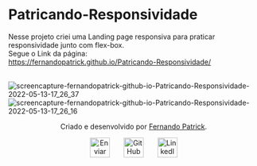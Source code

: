 # Patricando-Responsividade<br/>
Nesse projeto criei uma Landing page responsiva para praticar responsividade junto com flex-box.<br/>
Segue o Link da página:<br/>
https://fernandopatrick.github.io/Patricando-Responsividade/
<br/><br/>

![screencapture-fernandopatrick-github-io-Patricando-Responsividade-2022-05-13-17_26_37](https://user-images.githubusercontent.com/78447989/168391766-bcf87049-07b9-4b5a-a120-3ccc3f27ac37.png)
<br/>
![screencapture-fernandopatrick-github-io-Patricando-Responsividade-2022-05-13-17_26_16](https://user-images.githubusercontent.com/78447989/168391768-197b8c47-0c44-40fc-962e-c988c5604000.png)


<div id="autor" align="center">

  Criado e desenvolvido por [Fernando Patrick](https://www.linkedin.com/in/fernandopatrick/).

 <div align="center"> 
  <a href="mailto:fernando_lopes27@hotmail.com"><img src="https://cdn-icons-png.flaticon.com/512/552/552486.png" height="40em" title="Enviar E-mail"></a>
   &nbsp;&nbsp;&nbsp;&nbsp;&nbsp;
  <a href="https://github.com/FernandoPatrick" target="_blank"><img src="https://cdn-icons-png.flaticon.com/512/733/733553.png" height="40em" title="GitHub de FernandoPatrick"></a>
   &nbsp;&nbsp;&nbsp;&nbsp;&nbsp;
  <a href="https://www.linkedin.com/in/fernandopatrick/" target="_blank"><img src="https://cdn-icons-png.flaticon.com/512/145/145807.png" height="40em" title="LinkedIn de Fernando"></a>
  </div>
</div>
